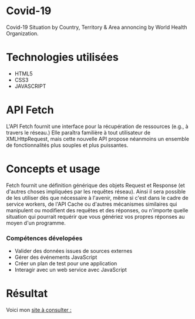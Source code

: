 # Covid-19
Covid-19 Situation by Country, Territory &amp; Area annoncing by World Health Organization. 

# Technologies utilisées

* HTML5
* CSS3
* JAVASCRIPT

# API Fetch 

L'API Fetch fournit une interface pour la récupération de ressources (e.g., à travers le réseau.) Elle paraîtra familière à tout utilisateur de XMLHttpRequest, mais cette nouvelle API propose néanmoins un ensemble de fonctionnalités plus souples et plus puissantes.

# Concepts et usage

Fetch fournit une définition générique des objets Request et Response (et d'autres choses impliquées par les requêtes réseau). Ainsi il sera possible de les utiliser dès que nécessaire à l'avenir, même si c'est dans le cadre de service workers, de l'API Cache ou d'autres mécanismes similaires qui manipulent ou modifient des requêtes et des réponses, ou n'importe quelle situation qui pourrait requérir que vous génériez vos propres réponses au moyen d'un programme.

### Compétences dévelopées

* Valider des données issues de sources externes
* Gérer des événements JavaScript
* Créer un plan de test pour une application
* Interagir avec un web service avec JavaScript

# Résultat

Voici mon [site à consulter :](https://av-code80.github.io/Covid-19/)
